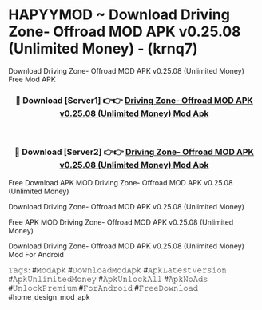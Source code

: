 # HAPYYMOD ~ Download Driving Zone- Offroad MOD APK v0.25.08 (Unlimited Money) - (krnq7)
Download Driving Zone- Offroad MOD APK v0.25.08 (Unlimited Money) Free Mod APK

<div align="center">
<h3>🔴 Download [Server1] 👉👉 <a href="https://apk-comot.site?title=Driving_Zone-_Offroad_MOD_APK_v0.25.08_(Unlimited_Money)">Driving Zone- Offroad MOD APK v0.25.08 (Unlimited Money) Mod Apk</a></h3><br>

<h3>🔴 Download [Server2] 👉👉 <a href="https://apk-comot.site?title=Driving_Zone-_Offroad_MOD_APK_v0.25.08_(Unlimited_Money)">Driving Zone- Offroad MOD APK v0.25.08 (Unlimited Money) Mod Apk</a></h3>
</div>


Free Download APK MOD Driving Zone- Offroad MOD APK v0.25.08 (Unlimited Money)

Download Driving Zone- Offroad MOD APK v0.25.08 (Unlimited Money) 

Free APK MOD Driving Zone- Offroad MOD APK v0.25.08 (Unlimited Money) 

Download Driving Zone- Offroad MOD APK v0.25.08 (Unlimited Money) Mod For Android

𝚃𝚊𝚐𝚜: #𝙼𝚘𝚍𝙰𝚙𝚔 #𝙳𝚘𝚠𝚗𝚕𝚘𝚊𝚍𝙼𝚘𝚍𝙰𝚙𝚔 #𝙰𝚙𝚔𝙻𝚊𝚝𝚎𝚜𝚝𝚅𝚎𝚛𝚜𝚒𝚘𝚗 #𝙰𝚙𝚔𝚄𝚗𝚕𝚒𝚖𝚒𝚝𝚎𝚍𝙼𝚘𝚗𝚎𝚢 #𝙰𝚙𝚔𝚄𝚗𝚕𝚘𝚌𝚔𝙰𝚕𝚕 #𝙰𝚙𝚔𝙽𝚘𝙰𝚍𝚜 #𝚄𝚗𝚕𝚘𝚌𝚔𝙿𝚛𝚎𝚖𝚒𝚞𝚖 #𝙵𝚘𝚛𝙰𝚗𝚍𝚛𝚘𝚒𝚍 #𝙵𝚛𝚎𝚎𝙳𝚘𝚠𝚗𝚕𝚘𝚊𝚍 #home_design_mod_apk